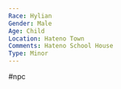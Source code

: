 ```yaml
---
Race: Hylian
Gender: Male
Age: Child
Location: Hateno Town
Comments: Hateno School House
Type: Minor
---
```

 #npc 

